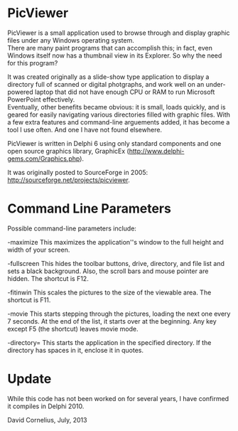 PicViewer
=========

PicViewer is a small application used to browse through and display graphic files under any Windows operating system.  
There are many paint programs that can accomplish this; in fact, even Windows itself now has a thumbnail view in its 
Explorer.  So why the need for this program?

It was created originally as a slide-show type application to display a directory full of scanned or digital photgraphs, 
and work well on an under-powered laptop that did not have enough CPU or RAM to run Microsoft PowerPoint effectively.  
Eventually, other benefits became obvious: it is small, loads quickly, and is geared for easily navigating various 
directories filled with graphic files.  With a few extra features and command-line arguements added, it has become a 
tool I use often.  And one I have not found elsewhere.

PicViewer is written in Delphi 6 using only standard components and one open source graphics library, 
GraphicEx (http://www.delphi-gems.com/Graphics.php).

It was originally posted to SourceForge in 2005: http://sourceforge.net/projects/picviewer.

Command Line Parameters
=======================

Possible command-line parameters include:

-maximize
This maximizes the application''s window to the full height and width of your screen.

-fullscreen
This hides the toolbar buttons, drive, directory, and file list and sets a black background. Also, the scroll bars and mouse pointer are hidden. The shortcut is F12.

-fitinwin
This scales the pictures to the size of the viewable area. The shortcut is F11.

-movie
This starts stepping through the pictures, loading the next one every 7 seconds.  At the end of the list, it starts over at the beginning.  Any key except F5 (the shortcut) leaves movie mode.

-directory=<Path>
This starts the application in the specified directory.  If the directory has spaces in it, enclose it in quotes.


Update
======

While this code has not been worked on for several years, I have confirmed it compiles in Delphi 2010.

David Cornelius, July, 2013
